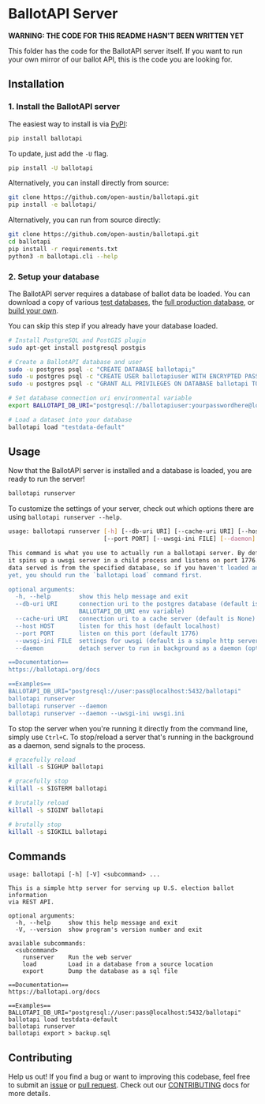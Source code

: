 # BallotAPI Server

**WARNING: THE CODE FOR THIS README HASN'T BEEN WRITTEN YET**

This folder has the code for the BallotAPI server itself. If you
want to run your own mirror of our ballot API, this is the code
you are looking for.

## Installation

### 1. Install the BallotAPI server

The easiest way to install is via [PyPI](https://pypi.org/project/ballotapi/):
```bash
pip install ballotapi
```

To update, just add the `-U` flag.
```bash
pip install -U ballotapi
```

Alternatively, you can install directly from source:
```bash
git clone https://github.com/open-austin/ballotapi.git
pip install -e ballotapi/
```

Alternatively, you can run from source directly:
```bash
git clone https://github.com/open-austin/ballotapi.git
cd ballotapi
pip install -r requirements.txt
python3 -m ballotapi.cli --help
```

### 2. Setup your database

The BallotAPI server requires a database of ballot data be loaded.
You can download a copy of various
[test databases](#TODO),
the [full production database](#TODO),
or [build your own](#TODO).

You can skip this step if you already have your database loaded.

```bash
# Install PostgreSQL and PostGIS plugin
sudo apt-get install postgresql postgis

# Create a BallotAPI database and user
sudo -u postgres psql -c "CREATE DATABASE ballotapi;"
sudo -u postgres psql -c "CREATE USER ballotapiuser WITH ENCRYPTED PASSWORD 'yourpasswordhere';"
sudo -u postgres psql -c "GRANT ALL PRIVILEGES ON DATABASE ballotapi TO ballotapiuser;"

# Set database connection uri environmental variable
export BALLOTAPI_DB_URI="postgresql://ballotapiuser:yourpasswordhere@localhost:5432/ballotapi"

# Load a dataset into your database
ballotapi load "testdata-default"
```

## Usage

Now that the BallotAPI server is installed and a database is loaded,
you are ready to run the server!

```bash
ballotapi runserver
```

To customize the settings of your server, check out which options
there are using `ballotapi runserver --help`.

```bash
usage: ballotapi runserver [-h] [--db-uri URI] [--cache-uri URI] [--host HOST]
                           [--port PORT] [--uwsgi-ini FILE] [--daemon]

This command is what you use to actually run a ballotapi server. By default,
it spins up a uwsgi server in a child process and listens on port 1776. The
data served is from the specified database, so if you haven't loaded any data
yet, you should run the `ballotapi load` command first.

optional arguments:
  -h, --help        show this help message and exit
  --db-uri URI      connection uri to the postgres database (default is
                    BALLOTAPI_DB_URI env variable)
  --cache-uri URI   connection uri to a cache server (default is None)
  --host HOST       listen for this host (default localhost)
  --port PORT       listen on this port (default 1776)
  --uwsgi-ini FILE  settings for uwsgi (default is a simple http server)
  --daemon          detach server to run in background as a daemon (optional)

==Documentation==
https://ballotapi.org/docs

==Examples==
BALLOTAPI_DB_URI="postgresql://user:pass@localhost:5432/ballotapi"
ballotapi runserver
ballotapi runserver --daemon
ballotapi runserver --daemon --uwsgi-ini uwsgi.ini
```

To stop the server when you're running it directly from the command line,
simply use `Ctrl+C`. To stop/reload a server that's running in the background
as a daemon, send signals to the process.

```bash
# gracefully reload
killall -s SIGHUP ballotapi

# gracefully stop
killall -s SIGTERM ballotapi

# brutally reload
killall -s SIGINT ballotapi

# brutally stop
killall -s SIGKILL ballotapi
```

## Commands

```
usage: ballotapi [-h] [-V] <subcommand> ...

This is a simple http server for serving up U.S. election ballot information
via REST API.

optional arguments:
  -h, --help     show this help message and exit
  -V, --version  show program's version number and exit

available subcommands:
  <subcommand>
    runserver    Run the web server
    load         Load in a database from a source location
    export       Dump the database as a sql file

==Documentation==
https://ballotapi.org/docs

==Examples==
BALLOTAPI_DB_URI="postgresql://user:pass@localhost:5432/ballotapi"
ballotapi load testdata-default
ballotapi runserver
ballotapi export > backup.sql
```

## Contributing

Help us out! If you find a bug or want to improving this codebase,
feel free to submit an
[issue](https://github.com/open-austin/ballotapi/issues)
or [pull request](https://github.com/open-austin/ballotapi/pulls).
Check out our [CONTRIBUTING](../CONTRIBUTING.md) docs for more details.


